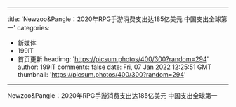 
---
title: 'Newzoo&Pangle：2020年RPG手游消费支出达185亿美元 中国支出全球第一'
categories: 
 - 新媒体
 - 199IT
 - 首页更新
headimg: 'https://picsum.photos/400/300?random=294'
author: 199IT
comments: false
date: Fri, 07 Jan 2022 12:25:51 GMT
thumbnail: 'https://picsum.photos/400/300?random=294'
---

<div>   
Newzoo&Pangle：2020年RPG手游消费支出达185亿美元 中国支出全球第一  
</div>
            